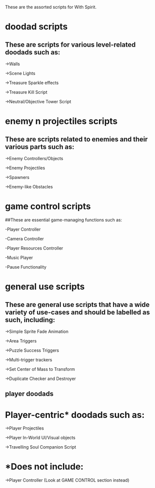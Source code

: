 These are the assorted scripts for With Spirit.

# doodad scripts
## These are scripts for various level-related doodads such as:

->Walls

->Scene Lights

->Treasure Sparkle effects

->Treasure Kill Script

->Neutral/Objective Tower Script

# enemy n projectiles scripts
## These are scripts related to enemies and their various parts such as:

->Enemy Controllers/Objects

->Enemy Projectiles

->Spawners

->Enemy-like Obstacles



# game control scripts
##These are essential game-managing functions such as:

-Player Controller

-Camera Controller

-Player Resources Controller

-Music Player

-Pause Functionality



# general use scripts
## These are general use scripts that have a wide variety of use-cases and should be labelled as such, including:

->Simple Sprite Fade Animation

->Area Triggers

->Puzzle Success Triggers

->Multi-trigger trackers

->Set Center of Mass to Transform

->Duplicate Checker and Destroyer

## player doodads
# Player-centric* doodads such as:

->Player Projectiles

->Player In-World UI/Visual objects

->Travelling Soul Companion Script

# *Does not include:

->Player Controller (Look at GAME CONTROL section instead)
